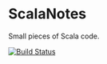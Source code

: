 ScalaNotes
==========

Small pieces of Scala code.

[![Build Status](https://travis-ci.org/FreekDB/JavaNotes.png)](https://travis-ci.org/FreekDB/JavaNotes)
